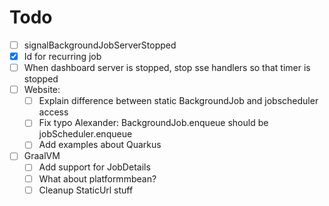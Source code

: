 # Todo
- [ ] signalBackgroundJobServerStopped
- [x] Id for recurring job
- [ ] When dashboard server is stopped, stop sse handlers so that timer is stopped
- [ ] Website:
  - [ ] Explain difference between static BackgroundJob and jobscheduler access
  - [ ] Fix typo Alexander: BackgroundJob.enqueue should be jobScheduler.enqueue
  - [ ] Add examples about Quarkus
- [ ] GraalVM
  - [ ] Add support for JobDetails
  - [ ] What about platformmbean?
  - [ ] Cleanup StaticUrl stuff